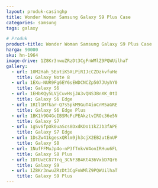 ```yaml
---
layout: produk-casinghp
title: Wonder Woman Samsung Galaxy S9 Plus Case
categories: samsung
tags: galaxy

# Produk
product-title: Wonder Woman Samsung Galaxy S9 Plus Case
harga: 90000
sku: hn-1964
image-drive: 1Z8Kr3nwuZRzDt3CgFnWMlZ9PQWUilhaT
gallery:
  - url: 10M2Hah_5EotiK5XLPiRIJcCZDzkvfuHe
    title: Galaxy Note 8
  - url: 1EXu-NUR9Fg6EY6sEWDCNCZp507JUyhY0
    title: Galaxy S6
  - url: 1EHbKQy5LVjCuvHsjJA3vQNS3BnXK_0tI
    title: Galaxy S6 Edge
  - url: 1RIl1M7kar-Q7s5pkM9GuT4ioCrM5aGRE
    title: Galaxy S6 Edge Plus
  - url: 1BK1h9O4GcIBSMcFcPEAkztvIROc36e5N
    title: Galaxy S7
  - url: 1gSv6fpOk0uaScs8DxdKDo11kZJb3fAPE
    title: Galaxy S7 Edge
  - url: 1DsZw41kgesxQRlm9jh3cjX2EB2utEnUP
    title: Galaxy S8
  - url: 1NufFFMuJp4o-nP3fTnkvW4onIRHuu6FL
    title: Galaxy S8 Plus
  - url: 1DTUvEC87Trq_3CNF3B4Kt436VxbD7Qr6
    title: Galaxy S9
  - url: 1Z8Kr3nwuZRzDt3CgFnWMlZ9PQWUilhaT
    title: Galaxy S9 Plus
---
```

